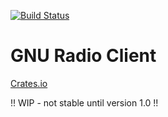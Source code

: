 [![Build Status](https://travis-ci.com/resolvingarchitecture/gnuradio-client.svg?branch=master)](https://travis-ci.com/resolvingarchitecture/gnuradio-client)
# GNU Radio Client


[Crates.io](https://crates.io/crates/gnuradio_client)

!! WIP - not stable until version 1.0 !!